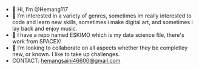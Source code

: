 - 👋 Hi, I’m @Hemang117
- 👀 I’m interested in a variety of genres, sometimes im really interested to code and learn new skills, sometimes i make digital art, and sometimes i lay back and enjoy music. 
- 🌱 I have a repo named ESKIMO which is my data science file, there's work from SPACEX!
- 💞️ I’m looking to collaborate on all aspects whether they be completley new, or known. I like to take up challenges. 
- CONTACT: hemangsaini46600@gmail.com 
